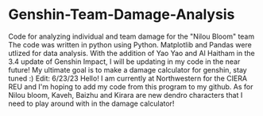 # Genshin-Team-Damage-Analysis
Code for analyzing individual and team damage for the "Nilou Bloom" team
The code was written in python using Python. Matplotlib and Pandas were utlized for data analysis. 
With the addition of Yao Yao and Al Haitham in the 3.4 update of Genshin Impact, I will be updating in my code in the near future! 
My ultimate goal is to make a damage calculator for genshin, stay tuned :)
Edit: 6/23/23
Hello! I am currently at Northwestern for the CIERA REU and I'm hoping to add my code from this program to my github. As for Nilou bloom, Kaveh, Baizhu and Kirara are new dendro characters that I need to play around with in the damage calculator!
